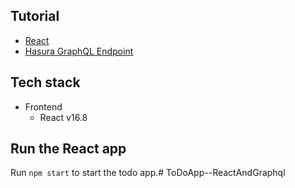 Tutorial
--------

- [React](https://learn.hasura.io/graphql/react/introduction)
- [Hasura GraphQL Endpoint](https://learn.hasura.io/graphql)

Tech stack
----------

- Frontend
    - React v16.8

Run the React app
-----------------

Run `npm start` to start the todo app.# ToDoApp--ReactAndGraphql
